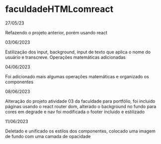 # faculdadeHTMLcomreact

27/05/23

Refazendo o projeto anterior, porém usando react

03/06/2023

Estilização dos input, background, input de texto que aplica o nome do usuário e transcreve. Operações matemáticas adicionadas

04/06/2023

Foi adicionado mais algumas operações matemáticas e organizado os componentes

08/06/2023

Alteração do projeto atividade 03 da faculdade para portfólio, foi incluido páginas usando o react router dom, alterado o background no  fundo para cores em degrade e nav foi modificada o footer incluido e estilizado 

11/06/2023

Deletado e unificado os estilos dos componentes, colocado uma imagem de fundo com uma camada de opacidade

